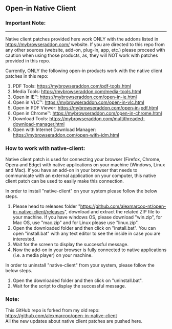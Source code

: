 ## Open-in Native Client

### Important Note:
----------------------------------------------------
Native client patches provided here work ONLY with the addons listed in https://mybrowseraddon.com/ website. If you are directed to this repo from any other sources (website, add-on, plug-in, app, etc.) please proceed with caution when using those products, as, they will NOT work with patches provided in this repo.

Currently, ONLY the following open-in products work with the native client patches in this repo:

1. PDF Tools: https://mybrowseraddon.com/pdf-tools.html
2. Media Tools: https://mybrowseraddon.com/media-tools.html
3. Open in IE™: https://mybrowseraddon.com/open-in-ie.html  
4. Open in VLC™: https://mybrowseraddon.com/open-in-vlc.html  
5. Open in PDF Viewer: https://mybrowseraddon.com/open-in-pdf.html  
6. Open in Chrome™: https://mybrowseraddon.com/open-in-chrome.html  
7. Download Tools: https://mybrowseraddon.com/multithreaded-download-manager.html  
8. Open with Internet Download Manager: https://mybrowseraddon.com/open-with-idm.html

### How to work with native-client:

Native client patch is used for connecting your browser (Firefox, Chrome, Opera and Edge) with native applications on your machine (Windows, Linux and Mac). If you have an add-on in your browser that needs to communicate with an external application on your computer, this native client patch can be used to easily make this connection.

In order to install "native-client" on your system please follow the below steps.

1. Please head to releases folder "https://github.com/alexmarcoo-nt/open-in-native-client/releases", download and extract the related ZIP file to your machine. If you have windows OS, please download "win.zip", for Mac OS, use "mac.zip" and for Linux please use "linux.zip".
2. Open the downloaded folder and then click on "install.bat". You can open "install.bat" with any text editor to see the inside in case you are interested.
3. Wait for the screen to display the successful message.
4. Now the add-on in your browser is fully connected to native applications (i.e. a media player) on your machine.

In order to uninstall "native-client" from your system, please follow the below steps.

1. Open the downloaded folder and then click on "uninstall.bat".
2. Wait for the script to display the successful message.

### Note:
This GitHub repo is forked from my old repo: https://github.com/alexmarcoo/open-in-native-client  
All the new updates about native client patches are pushed here.
